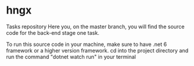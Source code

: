 # hngx
Tasks repository
Here you, on the master branch, you will find the source code for the back-end stage one task.

To run this source code in your machine, make sure to have .net 6 framework or a higher version framework.
cd into the project directory and run the command "dotnet watch run"  in your terminal

